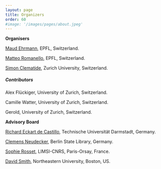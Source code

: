 ```yaml
---
layout: page
title: Organizers
order: 60
#image: '/images/pages/about.jpeg'
---
```


**Organisers**

[Maud Ehrmann](https://impresso-project.ch/consortium/people/#maud-ehrmann), EPFL, Switzerland.

[Matteo Romanello](https://impresso-project.ch/consortium/people/#matteo-romanello), EPFL, Switzerland.

[Simon Clematide](https://impresso-project.ch/consortium/people/#simon-clematide),  Zurich University, Switzerland.

#####  Contributors

Alex Flückiger, University of Zurich, Switzerland.

Camille Watter, University of Zurich, Switzerland.

Gerold, University of Zurich, Switzerland.

**Advisory Board**

[Richard Eckart de Castillo]( https://www.informatik.tu-darmstadt.de/ukp/ukp_home/staff_ukp/detailseite_mitarbeiter_1_42176.en.jsp), Technische Universität Darmstadt, Germany.

[Clemens Neudecker](https://cneud.net/ ), Berlin State Library, Germany.

[Sophie Rosset](https://perso.limsi.fr/rosset/EN/index.php), LIMSI-CNRS, Paris-Orsay, France.

[David Smith](https://www.khoury.northeastern.edu/people/david-smith/), Northeastern University, Boston, US.



